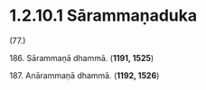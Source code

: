 # 1.2.10.1 Sārammaṇaduka

(77.)

186\. Sārammaṇā dhammā. (**1191, 1525**)

187\. Anārammaṇā dhammā. (**1192, 1526**)
